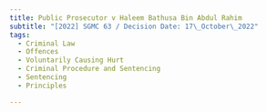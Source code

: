 ```yaml
---
title: Public Prosecutor v Haleem Bathusa Bin Abdul Rahim
subtitle: "[2022] SGMC 63 / Decision Date: 17\_October\_2022"
tags:
  - Criminal Law
  - Offences
  - Voluntarily Causing Hurt
  - Criminal Procedure and Sentencing
  - Sentencing
  - Principles

---
```

